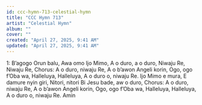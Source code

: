 ```yaml
---
id: ccc-hymn-713-celestial-hymn
title: "CCC Hymn 713"
artist: "Celestial Hymn"
album: ""
cover: ""
created: "April 27, 2025, 9:41 AM"
updated: "April 27, 2025, 9:41 AM"
---
```


1: B’agogo Orun balu,
Awa omo Ijo Mimo,
A o duro, a o duro,
Niwaju Re, Niwaju Re,
Chorus: A o duro, niwaju Re,
A o b’awon Angeli korin,
Ogo, ogo f’Oba wa,
Halleluya, Halleluya,
A o duro o, niwaju Re.
Ijo Mimo e mura,
E damure nyin giri,
Nitori, nitori
Bi Jesu bade, aw o duro,
Chorus: A o duro, niwaju Re,
A o b’awon Angeli korin,
Ogo, ogo f’Oba wa,
Halleluya, Halleluya,
A o duro o, niwaju Re. Amin